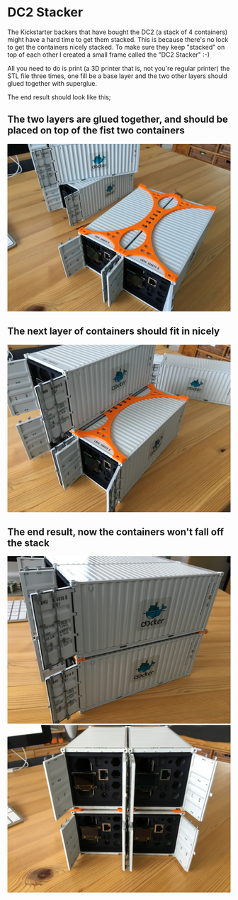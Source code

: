# DC2 Stacker

The Kickstarter backers that have bought the DC2 (a stack of 4 containers) might have a hard time to get them stacked.
This is because there's no lock to get the containers nicely stacked. To make sure they keep "stacked" on top of each other I created a small frame called the "DC2 Stacker" :-)

All you need to do is print (a 3D printer that is, not you're regular printer) the STL file three times, one fill be a base layer and the two other layers should glued together with superglue.

The end result should look like this;

## The two layers are glued together, and should be placed on top of the fist two containers
![Two layers glued together](./images/dc2_stacker_1.jpg)

## The next layer of containers should fit in nicely
![Build the stack](./images/dc2_stacker_2.jpg)

## The end result, now the containers won't fall off the stack
![End result 1](./images/dc2_stacker_3.jpg)
![End result 2](./images/dc2_stacker_4.jpg)
